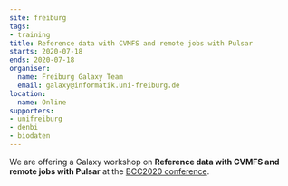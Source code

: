 ```yaml
---
site: freiburg
tags:
- training
title: Reference data with CVMFS and remote jobs with Pulsar
starts: 2020-07-18
ends: 2020-07-18
organiser:
  name: Freiburg Galaxy Team
  email: galaxy@informatik.uni-freiburg.de
location:
  name: Online
supporters:
- unifreiburg
- denbi
- biodaten
---
```


We are offering a Galaxy workshop on **Reference data with CVMFS and remote jobs with Pulsar** at the [BCC2020 conference](https://bcc2020.github.io/).
